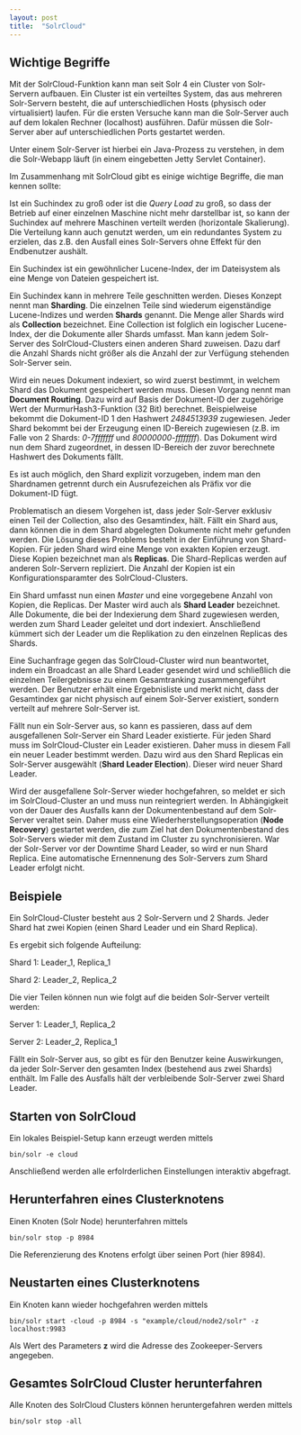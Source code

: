 ```yaml
---
layout: post
title:  "SolrCloud"
---
```


## Wichtige Begriffe

Mit der SolrCloud-Funktion kann man seit Solr 4 ein Cluster von Solr-Servern aufbauen. Ein Cluster ist ein verteiltes System, das aus mehreren Solr-Servern besteht, die auf unterschiedlichen Hosts (physisch oder virtualisiert) laufen. Für die ersten Versuche kann man die Solr-Server auch auf dem lokalen Rechner (localhost) ausführen. Dafür müssen die Solr-Server aber auf unterschiedlichen Ports gestartet werden.

Unter einem Solr-Server ist hierbei ein Java-Prozess zu verstehen, in dem die Solr-Webapp läuft (in einem eingebetten Jetty Servlet Container).

Im Zusammenhang mit SolrCloud gibt es einige wichtige Begriffe, die man kennen sollte:

Ist ein Suchindex zu groß oder ist die *Query Load* zu groß, so dass der Betrieb auf einer einzelnen Maschine nicht mehr darstellbar ist, so kann der Suchindex auf mehrere Maschinen verteilt werden (horizontale Skalierung). Die Verteilung kann auch genutzt werden, um ein redundantes System zu erzielen, das z.B. den Ausfall eines Solr-Servers ohne Effekt für den Endbenutzer aushält.

Ein Suchindex ist ein gewöhnlicher Lucene-Index, der im Dateisystem als eine Menge von Dateien gespeichert ist.

Ein Suchindex kann in mehrere Teile geschnitten werden. Dieses Konzept nennt man **Sharding**. Die einzelnen Teile sind wiederum eigenständige Lucene-Indizes und werden **Shards** genannt. Die Menge aller Shards wird als **Collection** bezeichnet. Eine Collection ist folglich ein logischer Lucene-Index, der die Dokumente aller Shards umfasst. Man kann jedem Solr-Server des SolrCloud-Clusters einen anderen Shard zuweisen. Dazu darf die Anzahl Shards nicht größer als die Anzahl der zur Verfügung stehenden Solr-Server sein.

Wird ein neues Dokument indexiert, so wird zuerst bestimmt, in welchem Shard das Dokument gespeichert werden muss. Diesen Vorgang nennt man **Document Routing**. Dazu wird auf Basis der Dokument-ID der zugehörige Wert der MurmurHash3-Funktion (32 Bit) berechnet. Beispielweise bekommt die Dokument-ID 1 den Hashwert *2484513939* zugewiesen. Jeder Shard bekommt bei der Erzeugung einen ID-Bereich zugewiesen (z.B. im Falle von 2 Shards: *0-7fffffff* und *80000000-ffffffff*). Das Dokument wird nun dem Shard zugeordnet, in dessen ID-Bereich der zuvor berechnete Hashwert des Dokuments fällt.

Es ist auch möglich, den Shard explizit vorzugeben, indem man den Shardnamen getrennt durch ein Ausrufezeichen als Präfix vor die Dokument-ID fügt.

Problematisch an diesem Vorgehen ist, dass jeder Solr-Server exklusiv einen Teil der Collection, also des Gesamtindex, hält. Fällt ein Shard aus, dann können die in dem Shard abgelegten Dokumente nicht mehr gefunden werden. Die Lösung dieses Problems besteht in der Einführung von Shard-Kopien. Für jeden Shard wird eine Menge von exakten Kopien erzeugt. Diese Kopien bezeichnet man als **Replicas**. Die Shard-Replicas werden auf anderen Solr-Servern repliziert. Die Anzahl der Kopien ist ein Konfigurationsparamter des SolrCloud-Clusters.

Ein Shard umfasst nun einen *Master* und eine vorgegebene Anzahl von Kopien, die Replicas. Der Master wird auch als **Shard Leader** bezeichnet. Alle Dokumente, die bei der Indexierung dem Shard zugewiesen werden, werden zum Shard Leader geleitet und dort indexiert. Anschließend kümmert sich der Leader um die Replikation zu den einzelnen Replicas des Shards.

Eine Suchanfrage gegen das SolrCloud-Cluster wird nun beantwortet, indem ein Broadcast an alle Shard Leader gesendet wird und schließlich die einzelnen Teilergebnisse zu einem Gesamtranking zusammengeführt werden. Der Benutzer erhält eine Ergebnisliste und merkt nicht, dass der Gesamtindex gar nicht physisch auf einem Solr-Server existiert, sondern verteilt auf mehrere Solr-Server ist.

Fällt nun ein Solr-Server aus, so kann es passieren, dass auf dem ausgefallenen Solr-Server ein Shard Leader existierte. Für jeden Shard muss im SolrCloud-Cluster ein Leader existieren. Daher muss in diesem Fall ein neuer Leader bestimmt werden. Dazu wird aus den Shard Replicas ein Solr-Server ausgewählt (**Shard Leader Election**). Dieser wird neuer Shard Leader.

Wird der ausgefallene Solr-Server wieder hochgefahren, so meldet er sich im SolrCloud-Cluster an und muss nun reintegriert werden. In Abhängigkeit von der Dauer des Ausfalls kann der Dokumentenbestand auf dem Solr-Server veraltet sein. Daher muss eine Wiederherstellungsoperation (**Node Recovery**) gestartet werden, die zum Ziel hat den Dokumentenbestand des Solr-Servers wieder mit dem Zustand im Cluster zu synchronisieren. War der Solr-Server vor der Downtime Shard Leader, so wird er nun Shard Replica. Eine automatische Ernennenung des Solr-Servers zum Shard Leader erfolgt nicht.

## Beispiele

Ein SolrCloud-Cluster besteht aus 2 Solr-Servern und 2 Shards. Jeder Shard hat zwei Kopien (einen Shard Leader und ein Shard Replica).

Es ergebit sich folgende Aufteilung:

Shard 1: Leader_1, Replica_1

Shard 2: Leader_2, Replica_2

Die vier Teilen können nun wie folgt auf die beiden Solr-Server verteilt werden:

Server 1: Leader_1, Replica_2

Server 2: Leader_2, Replica_1

Fällt ein Solr-Server aus, so gibt es für den Benutzer keine Auswirkungen, da jeder Solr-Server den gesamten Index (bestehend aus zwei Shards) enthält. Im Falle des Ausfalls hält der verbleibende Solr-Server zwei Shard Leader.

## Starten von SolrCloud

Ein lokales Beispiel-Setup kann erzeugt werden mittels

````
bin/solr -e cloud
````

Anschließend werden alle erfolrderlichen Einstellungen interaktiv abgefragt.

## Herunterfahren eines Clusterknotens

Einen Knoten (Solr Node) herunterfahren mittels

````
bin/solr stop -p 8984
````

Die Referenzierung des Knotens erfolgt über seinen Port (hier 8984).

## Neustarten eines Clusterknotens

Ein Knoten kann wieder hochgefahren werden mittels

````
bin/solr start -cloud -p 8984 -s "example/cloud/node2/solr" -z localhost:9983
````

Als Wert des Parameters **z** wird die Adresse des Zookeeper-Servers angegeben.

## Gesamtes SolrCloud Cluster herunterfahren

Alle Knoten des SolrCloud Clusters können heruntergefahren werden mittels

````
bin/solr stop -all
````
